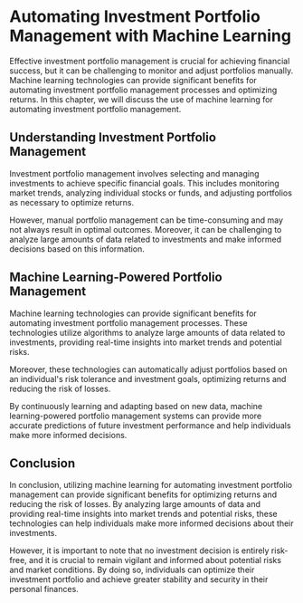 Automating Investment Portfolio Management with Machine Learning
=================================================================================================================================

Effective investment portfolio management is crucial for achieving financial success, but it can be challenging to monitor and adjust portfolios manually. Machine learning technologies can provide significant benefits for automating investment portfolio management processes and optimizing returns. In this chapter, we will discuss the use of machine learning for automating investment portfolio management.

Understanding Investment Portfolio Management
---------------------------------------------

Investment portfolio management involves selecting and managing investments to achieve specific financial goals. This includes monitoring market trends, analyzing individual stocks or funds, and adjusting portfolios as necessary to optimize returns.

However, manual portfolio management can be time-consuming and may not always result in optimal outcomes. Moreover, it can be challenging to analyze large amounts of data related to investments and make informed decisions based on this information.

Machine Learning-Powered Portfolio Management
---------------------------------------------

Machine learning technologies can provide significant benefits for automating investment portfolio management processes. These technologies utilize algorithms to analyze large amounts of data related to investments, providing real-time insights into market trends and potential risks.

Moreover, these technologies can automatically adjust portfolios based on an individual's risk tolerance and investment goals, optimizing returns and reducing the risk of losses.

By continuously learning and adapting based on new data, machine learning-powered portfolio management systems can provide more accurate predictions of future investment performance and help individuals make more informed decisions.

Conclusion
----------

In conclusion, utilizing machine learning for automating investment portfolio management can provide significant benefits for optimizing returns and reducing the risk of losses. By analyzing large amounts of data and providing real-time insights into market trends and potential risks, these technologies can help individuals make more informed decisions about their investments.

However, it is important to note that no investment decision is entirely risk-free, and it is crucial to remain vigilant and informed about potential risks and market conditions. By doing so, individuals can optimize their investment portfolio and achieve greater stability and security in their personal finances.


